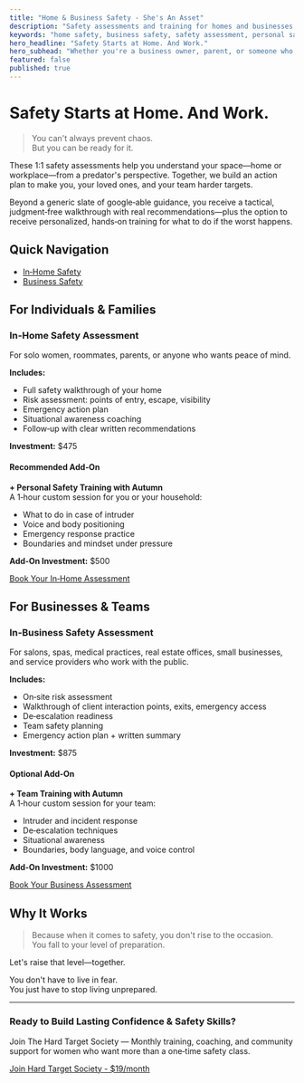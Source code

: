 ```yaml
---
title: "Home & Business Safety - She's An Asset"
description: "Safety assessments and training for homes and businesses. Get personalized safety plans and hands-on training with Autumn."
keywords: "home safety, business safety, safety assessment, personal safety training, workplace safety"
hero_headline: "Safety Starts at Home. And Work."
hero_subhead: "Whether you're a business owner, parent, or someone who just wants to feel more prepared, these private sessions are your blueprint for safety, awareness, and resilience—right where you live or lead."
featured: false
published: true
---
```


# Safety Starts at Home. And Work.

> You can't always prevent chaos.  
> But you can be ready for it.

These 1:1 safety assessments help you understand your space—home or workplace—from a predator's perspective. Together, we build an action plan to make you, your loved ones, and your team harder targets.

Beyond a generic slate of google‑able guidance, you receive a tactical, judgment‑free walkthrough with real recommendations—plus the option to receive personalized, hands‑on training for what to do if the worst happens.

## Quick Navigation

- [In‑Home Safety](#for-individuals--families)
- [Business Safety](#for-businesses--teams)

## For Individuals & Families

### In‑Home Safety Assessment
For solo women, roommates, parents, or anyone who wants peace of mind.

**Includes:**

- Full safety walkthrough of your home  
- Risk assessment: points of entry, escape, visibility  
- Emergency action plan  
- Situational awareness coaching  
- Follow‑up with clear written recommendations

**Investment:** $475

#### Recommended Add‑On

**+ Personal Safety Training with Autumn**  
A 1‑hour custom session for you or your household:

- What to do in case of intruder  
- Voice and body positioning  
- Emergency response practice  
- Boundaries and mindset under pressure

**Add‑On Investment:** $500

[Book Your In‑Home Assessment](contact.html)

## For Businesses & Teams

### In‑Business Safety Assessment
For salons, spas, medical practices, real estate offices, small businesses, and service providers who work with the public.

**Includes:**

- On‑site risk assessment  
- Walkthrough of client interaction points, exits, emergency access  
- De‑escalation readiness  
- Team safety planning  
- Emergency action plan + written summary

**Investment:** $875

#### Optional Add‑On

**+ Team Training with Autumn**  
A 1‑hour custom session for your team:

- Intruder and incident response  
- De‑escalation techniques  
- Situational awareness  
- Boundaries, body language, and voice control

**Add‑On Investment:** $1000

[Book Your Business Assessment](contact.html)

## Why It Works

> Because when it comes to safety, you don't rise to the occasion.  
> You fall to your level of preparation.

Let's raise that level—together.

You don't have to live in fear.  
You just have to stop living unprepared.

---

### Ready to Build Lasting Confidence & Safety Skills?

Join The Hard Target Society — Monthly training, coaching, and community support for women who want more than a one‑time safety class.

[Join Hard Target Society - $19/month](hard-target-society.html)
